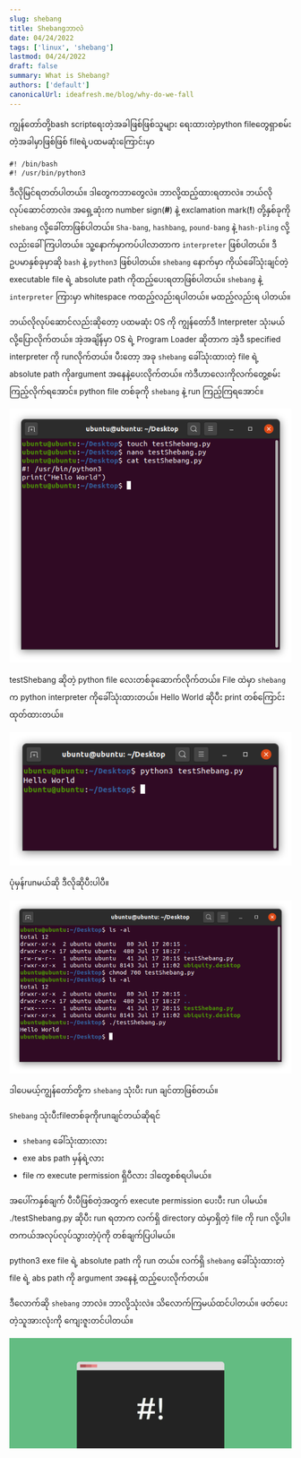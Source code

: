 ```yaml
---
slug: shebang
title: Shebangဘာလဲ
date: 04/24/2022
tags: ['linux', 'shebang']
lastmod: 04/24/2022
draft: false
summary: What is Shebang?
authors: ['default']
canonicalUrl: ideafresh.me/blog/why-do-we-fall
---
```


ကျွန်တော်တို့bash scriptရေးတဲ့အခါဖြစ်ဖြစ်သူများ‌ ရေးထားတဲ့python fileတွေရှာစမ်းတဲ့အခါမှာဖြစ်ဖြစ် fileရဲ့ပထမဆုံးကြောင်းမှာ

```shell
#! /bin/bash
#! /usr/bin/python3
```

ဒီလိုမြင်ရတတ်ပါတယ်။ ဒါ‌တွေကဘာတွေလဲ။ ဘာလို့ထည့်ထားရတာလဲ။ ဘယ်လိုလုပ်ဆောင်တာလဲ။ အရှေ့ဆုံးက number sign(**#**) နဲ့ exclamation mark(**!**) တို့နှစ်ခုကို `shebang` လို့ခေါ်တာဖြစ်ပါတယ်။ `Sha-bang`, `hashbang`, `pound-bang` နဲ့ `hash-pling` လို့လည်းခေါ်ကြပါတယ်။ သူ့နောက်မှာကပ်ပါလာတာက `interpreter` ဖြစ်ပါတယ်။ ဒီဥပမာနှစ်ခုမှာဆို `bash` နဲ့ `python3` ဖြစ်ပါတယ်။ `shebang` နောက်မှာ ကိုယ်ခေါ်သုံးချင်တဲ့ executable file ရဲ့ absolute path ကိုထည့်ပေးရတာဖြစ်ပါတယ်။ `shebang` နဲ့ `interpreter` ကြားမှာ whitespace ကထည့်လည်းရပါတယ်။ မထည့်လည်းရ ပါတယ်။

ဘယ်လိုလုပ်ဆောင်လည်းဆိုတော့ ပထမဆုံး OS ကို ကျွန်တော်ဒီ Interpreter သုံးမယ် လို့ပြောလိုက်တယ်။ အဲ့အချိန်မှာ OS ရဲ့ Program Loader ဆိုတာက အဲ့ဒီ specified interpreter ကို runလိုက်တယ်။ ပီးတော့ အခု `shebang‌` ခေါ်သုံးထားတဲ့ file ရဲ့ absolute path ကိုargument အနေနဲ့ပေးလိုက်တယ်။ ကဲဒီဟာလေးကိုလက်တွေ့စမ်းကြည့်လိုက်ရအောင်။ python file တစ်ခုကို `shebang` နဲ့ run ကြည့်ကြရအောင်။

![shebang-2](/static/images/shebang-2.png)

testShebang ဆိုတဲ့ python file လေးတစ်ခုဆောက်လိုက်တယ်။ File ထဲမှာ `shebang` က python interpreter ကိုခေါ်သုံးထားတယ်။ Hello World ဆိုပီး print တစ်ကြောင်း ထုတ်ထားတယ်။

![shebang-3](/static/images/shebang-3.png)

ပုံမှန်runမယ်ဆို ဒီလိုဆိုပီးပါပီ။

![shebang-4](/static/images/shebang-4.png)

ဒါပေမယ့်ကျွန်တော်တို့က `shebang` သုံးပီး run ချင်တာဖြစ်တယ်။

`Shebang` သုံးပီးfileတစ်ခုကိုrunချင်တယ်ဆိုရင်

- `shebang` ခေါ်သုံးထားလား
- exe abs path မှန်ရဲ့လား
- file က execute permission ရှိပီလား
ဒါတွေစစ်ရပါမယ်။

အပေါ်ကနှစ်ချက် ပီးပီဖြစ်တဲ့အတွက် execute permission ပေးပီး run ပါမယ်။ ./testShebang.py ဆိုပီး run ရတာက လက်ရှိ directory ထဲမှာရှိတဲ့ file ကို run လို့ပါ။ တကယ်အလုပ်လုပ်သွားတဲ့ပုံကို တစ်ချက်ပြပါမယ်။

python3 exe file ရဲ့ absolute path ကို‌ run တယ်။ လက်ရှိ `shebang` ခေါ်သုံးထားတဲ့ file ရဲ့ abs path ကို argument အနေနဲ့ ထည့်ပေးလိုက်တယ်။

ဒီလောက်ဆို `shebang` ဘာလဲ။ ဘာလို့သုံးလဲ။ သိလောက်ကြမယ်ထင်ပါတယ်။ ဖတ်ပေးတဲ့သူအားလုံးကို ကျေးဇူးတင်ပါတယ်။

![shebang](/static/images/shebang-1.jpg)
